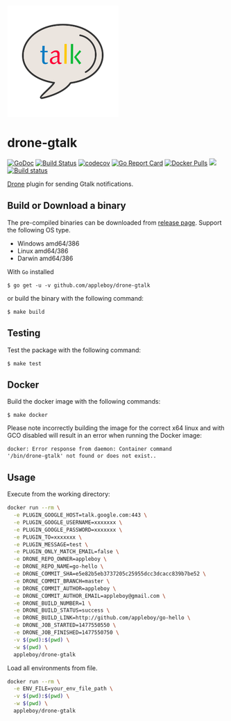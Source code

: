<img src="logo.png" style="margin: 0 auto">

# drone-gtalk

[![GoDoc](https://godoc.org/github.com/appleboy/drone-gtalk?status.svg)](https://godoc.org/github.com/appleboy/drone-gtalk) [![Build Status](http://drone.wu-boy.com/api/badges/appleboy/drone-gtalk/status.svg)](http://drone.wu-boy.com/appleboy/drone-gtalk) [![codecov](https://codecov.io/gh/appleboy/drone-gtalk/branch/master/graph/badge.svg)](https://codecov.io/gh/appleboy/drone-gtalk) [![Go Report Card](https://goreportcard.com/badge/github.com/appleboy/drone-gtalk)](https://goreportcard.com/report/github.com/appleboy/drone-gtalk) [![Docker Pulls](https://img.shields.io/docker/pulls/appleboy/drone-gtalk.svg)](https://hub.docker.com/r/appleboy/drone-gtalk/) [![](https://images.microbadger.com/badges/image/appleboy/drone-gtalk.svg)](https://microbadger.com/images/appleboy/drone-gtalk "Get your own image badge on microbadger.com")
[![Build status](https://ci.appveyor.com/api/projects/status/d7t9jb5ouoa7tk6i?svg=true)](https://ci.appveyor.com/project/appleboy/drone-gtalk)

[Drone](https://github.com/drone/drone) plugin for sending Gtalk notifications.

## Build or Download a binary

The pre-compiled binaries can be downloaded from [release page](https://github.com/appleboy/drone-gtalk/releases). Support the following OS type.

* Windows amd64/386
* Linux amd64/386
* Darwin amd64/386

With `Go` installed

```
$ go get -u -v github.com/appleboy/drone-gtalk
``` 

or build the binary with the following command:

```
$ make build
```

## Testing

Test the package with the following command:

```
$ make test
```

## Docker

Build the docker image with the following commands:

```
$ make docker
```

Please note incorrectly building the image for the correct x64 linux and with
GCO disabled will result in an error when running the Docker image:

```
docker: Error response from daemon: Container command
'/bin/drone-gtalk' not found or does not exist..
```

## Usage

Execute from the working directory:

```bash
docker run --rm \
  -e PLUGIN_GOOGLE_HOST=talk.google.com:443 \
  -e PLUGIN_GOOGLE_USERNAME=xxxxxxx \
  -e PLUGIN_GOOGLE_PASSWORD=xxxxxxx \
  -e PLUGIN_TO=xxxxxxx \
  -e PLUGIN_MESSAGE=test \
  -e PLUGIN_ONLY_MATCH_EMAIL=false \
  -e DRONE_REPO_OWNER=appleboy \
  -e DRONE_REPO_NAME=go-hello \
  -e DRONE_COMMIT_SHA=e5e82b5eb3737205c25955dcc3dcacc839b7be52 \
  -e DRONE_COMMIT_BRANCH=master \
  -e DRONE_COMMIT_AUTHOR=appleboy \
  -e DRONE_COMMIT_AUTHOR_EMAIL=appleboy@gmail.com \
  -e DRONE_BUILD_NUMBER=1 \
  -e DRONE_BUILD_STATUS=success \
  -e DRONE_BUILD_LINK=http://github.com/appleboy/go-hello \
  -e DRONE_JOB_STARTED=1477550550 \
  -e DRONE_JOB_FINISHED=1477550750 \
  -v $(pwd):$(pwd) \
  -w $(pwd) \
  appleboy/drone-gtalk
```

Load all environments from file.

```bash
docker run --rm \
  -e ENV_FILE=your_env_file_path \
  -v $(pwd):$(pwd) \
  -w $(pwd) \
  appleboy/drone-gtalk
```
